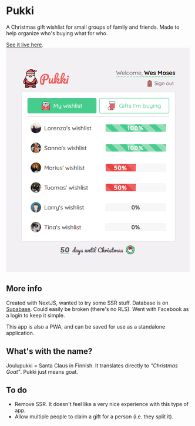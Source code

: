 # Pukki

A Christmas gift wishlist for small groups of family and friends. Made to help organize who's buying what for who.

[See it live here](https://pukki.vercel.app/).
![Screenshot](/screenshot.png)

## More info

Created with NextJS, wanted to try some SSR stuff. Database is on [Supabase](https://supabase.com/). Could easily be broken (there's no RLS). Went with Facebook as a login to keep it simple.

This app is also a PWA, and can be saved for use as a standalone application.

## What's with the name?

Joulupukki = Santa Claus in Finnish. It translates directly to _"Christmas Goat"_. Pukki just means goat.

## To do

- Remove SSR. It doesn't feel like a very nice experience with this type of app.
- Allow multiple people to claim a gift for a person (i.e. they split it).
